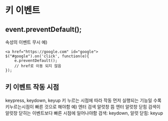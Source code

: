 # 키 이벤트
## event.preventDefault();
속성의 이벤트 무시
예)
```
<a href="https://google.com" id="google">
$("#google").on('click', function(e){
    e.preventDefault();
    // href로 이동 되지 않음
});
```
## 키 이벤트 작동 시점
keypress, keydown, keyup
키 누르는 시점에 따라 작동
먼저 실행되는 기능일 수록 키누르는시점이 빠른 것으로 해야함
예)
엔터 검색
알럿창 뜸
엔터 알럿창 닫힘
검색이 알럿창 닫히는 이벤트보다 빠른 시점에 일어나야함
검색: keydown, 알럿 닫힘: keyup
